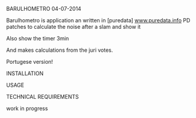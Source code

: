 BARULHOMETRO 04-07-2014


Barulhometro is application an written in [puredata] www.puredata.info
PD patches to calculate the noise after a slam and show it

Also show the timer 3min

And makes calculations from the juri votes.

Portugese version!

INSTALLATION


USAGE


TECHNICAL REQUIREMENTS



work in progress

